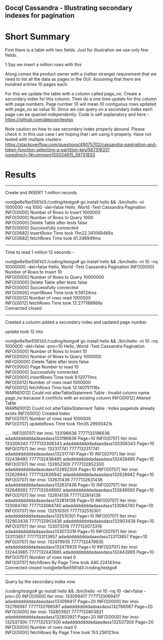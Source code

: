 ## Gocql Cassandra - Illustrating secondary indexes for pagination

# Short Summary

First there is a table with two fields. Just for illustration we use only few fields.

1.Say we insert a million rows with this

Along comes the product owner with a (rather strange) requirement that we need to list all the data as pages in the GUI. Assuming that there are hundred entries 10 pages each.

For this we update the table with a column called page_no.
Create a secondary index for this column.
Then do a one time update for this column with page numbers. Page number 10 will mean 10 contiguous rows updated with page_no as value 10.
Since we can query on a secondary index each page can be queried independently.
Code is self explanatory and here - https://github.com/alexcpn/testgo

Note caution on how to use secondary index properly abound. Please check it. In this use case I am hoping that i am using it properly. Have not tested with multiple clusters
https://stackoverflow.com/questions/49075702/cassandra-pagination-and-token-function-selecting-a-partition-key/56731833?noredirect=1#comment100024615_56731833


# Results

--------------------------
Create and INSERT 1 million records

root@e6e1be5561d3:/coding/testgo# go install hello && ./bin/hello -ni 1000000 -nq 1000 -del=false
Hello, World -Test  Cassandra Pagination
INFO[0000] Number of Rows to Insert 1000000             
INFO[0000] Number of Rows to Query 1000                 
INFO[0000] Delete Table after tests false               
INFO[0000] Successfully connected                       
INFO[0682] insertRows Time took 11m22.341069466s        
INFO[0682] fetchRows Time took 61.246949ms 

-------------
Time to read 1 million 12 seconds - 

root@e6e1be5561d3:/coding/testgo# go install hello && ./bin/hello -ni 10 -nq 10000000 -del=false
Hello, World -Test  Cassandra Pagination
INFO[0000] Number of Rows to Insert 10                  
INFO[0000] Number of Rows to Query 10000000             
INFO[0000] Delete Table after tests false               
INFO[0000] Successfully connected                       
INFO[0000] insertRows Time took 9.56124ms               
INFO[0012] Number of rows read  1000000                 
INFO[0012] fetchRows Time took 12.277188868s            
Connected closed

--------------------

Created a column added a secondary index and updated page number

update took 12 mts

root@e6e1be5561d3:/coding/testgo# go install hello && ./bin/hello -ni 10 -nq 1000000 -del=false -pno=10
Hello, World -Test  Cassandra Pagination
INFO[0000] Number of Rows to Insert 10                  
INFO[0000] Number of Rows to Query 1000000              
INFrO[0000] Delete Table after tests false               
INFO[0000] Page Number to read 10                       
INFO[0000] Successfully connected                       
INFO[0000] insertRows Time took 9.120711ms              
INFO[0012] Number of rows read  1000000                 
INFO[0012] fetchRows Time took 12.140751116s            
WARN[0012] Could not alterTableStatement Table : Invalid column name page_no because it conflicts with an existing column 
INFO[0012] Altered Table                                
WARN[0012] Could not alterTableStatement Table : Index pageindx already exists 
INFO[0012] Created Index                                
INFO[0707] Number of rows read  1000000                 
INFO[0707] updateRows Time took 11m35.29930421s

.....
INFO[0707] Iter imsi: 133196636 7777133196636 adaddddddddadaasdass133196636   Page=10 
INFO[0707] Iter imsi: 133306343 7777133306343 adaddddddddadaasdass133306343   Page=10 
INFO[0707] Iter imsi: 132317741 7777132317741 adaddddddddadaasdass132317741   Page=10 
INFO[0707] Iter imsi: 132438485 7777132438485 adaddddddddadaasdass132438485   Page=10 
INFO[0707] Iter imsi: 132852300 7777132852300 adaddddddddadaasdass132852300   Page=10 
INFO[0707] Iter imsi: 132626942 7777132626942 adaddddddddadaasdass132626942   Page=10 
INFO[0707] Iter imsi: 132631436 7777132631436 adaddddddddadaasdass132631436   Page=10 
INFO[0707] Iter imsi: 132649592 7777132649592 adaddddddddadaasdass132649592   Page=10 
INFO[0707] Iter imsi: 132814138 7777132814138 adaddddddddadaasdass132814138   Page=10 
INFO[0707] Iter imsi: 133084740 7777133084740 adaddddddddadaasdass133084740   Page=10 
INFO[0707] Iter imsi: 132510301 7777132510301 adaddddddddadaasdass132510301   Page=10 
INFO[0707] Iter imsi: 132903438 7777132903438 adaddddddddadaasdass132903438   Page=10 
INFO[0707] Iter imsi: 133073319 7777133073319 adaddddddddadaasdass133073319   Page=10 
INFO[0707] Iter imsi: 133113857 7777133113857 adaddddddddadaasdass133113857   Page=10 
INFO[0707] Iter imsi: 132479935 7777132479935 adaddddddddadaasdass132479935   Page=10 
INFO[0707] Iter imsi: 132443965 7777132443965 adaddddddddadaasdass132443965   Page=10 
INFO[0707] Number of rows read  0                       
INFO[0707] fetchRows By Page Time took 440.224143ms     
Connected closed
root@e6e1be5561d3:/coding/testgo# 

-------------
Query by the secondary index now

/coding/testgo# go install hello && ./bin/hello -ni 10 -nq 10 -del=false -pno=20
INFO[0000] Iter imsi: 133099417 7777133099417 adaddddddddadaasdass133099417   Page=20 
INFO[0000] Iter imsi: 132766587 7777132766587 adaddddddddadaasdass132766587   Page=20 
INFO[0000] Iter imsi: 132803921 7777132803921 adaddddddddadaasdass132803921   Page=20 
INFO[0000] Iter imsi: 132537300 7777132537300 adaddddddddadaasdass132537300   Page=20 
INFO[0000] Number of rows read  0                       
INFO[0000] fetchRows By Page Time took 153.256121ms   



